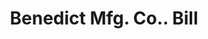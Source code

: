 ---
doi: 10.7916/D8BS0489
date_other: '1907'
date_other_textual: '1907'
form: printed ephemera
genre:
- Invoices
name:
- Benedict Mfg. Co.
object_in_context_url: https://biggert.cul.columbia.edu/items/view/ave_biggert_00913
subject_hierarchical_geographic:
- East Syracuse, New York, United States
subject_name:
- Benedict Mfg. Co.
title: Benedict Mfg. Co.. Bill
sort_title: Benedict Mfg. Co.. Bill
call_number: ave_biggert_00913
coordinates:
- 43.06444444444444,-76.07027777777778
pid: ave_biggert_00913
identifiers: ave_biggert_00913
permalink: /biggert/ave_biggert_00913/
layout: iiif-image-page
---
